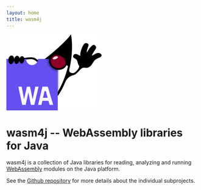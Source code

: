 ```yaml
---
layout: home
title: wasm4j
---
```


![WebAssembly logo meets Duke, the Java mascot](/assets/images/wasm4j-duke-250x200.png)

# wasm4j -- WebAssembly libraries for Java

wasm4j is a collection of Java libraries for reading, analyzing and running [WebAssembly](https://webassembly.org) modules on the Java platform.

See the [Github repository](https://github.com/wasm4j/) for more details about the individual subprojects.
